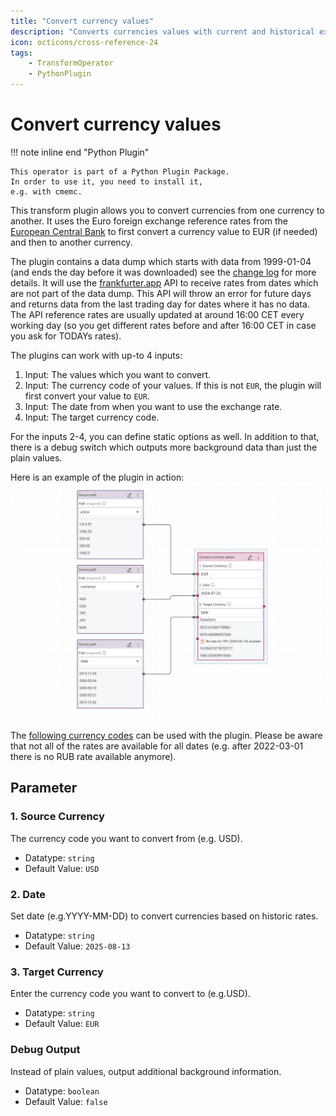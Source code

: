 ```yaml
---
title: "Convert currency values"
description: "Converts currencies values with current and historical exchange rates"
icon: octicons/cross-reference-24
tags: 
    - TransformOperator
    - PythonPlugin
---
```

# Convert currency values
<!-- This file was generated - DO NOT CHANGE IT MANUALLY -->

!!! note inline end "Python Plugin"

    This operator is part of a Python Plugin Package.
    In order to use it, you need to install it,
    e.g. with cmemc.


This transform plugin allows you to convert currencies from one currency to another.
It uses the Euro foreign exchange reference rates from the
[European Central Bank](https://www.ecb.europa.eu/stats/policy_and_exchange_rates/euro_reference_exchange_rates/html/index.en.html)
to first convert a currency value to EUR (if needed) and then to another currency.

The plugin contains a data dump which starts with data from 1999-01-04
(and ends the day before it was downloaded) see the
[change log](https://github.com/eccenca/cmem-plugin-currencies/blob/main/CHANGELOG.md)
for more details. It will use the [frankfurter.app](https://www.frankfurter.app/docs/)
API to receive rates from dates which are not part of the data dump.
This API will throw an error for future days and returns data from the last trading
day for dates where it has no data.
The API reference rates are usually updated at around 16:00 CET every working day
(so you get different rates before and after 16:00 CET in case you ask for TODAYs rates).

The plugins can work with up-to 4 inputs:

1. Input: The values which you want to convert.
1. Input: The currency code of your values. If this is not `EUR`,
    the plugin will first convert your value to `EUR`.
1. Input: The date from when you want to use the exchange rate.
1. Input: The target currency code.

For the inputs 2-4, you can define static options as well.
In addition to that, there is a debug switch which outputs more background data than
just the plain values.

Here is an example of the plugin in action:
![cmem-plugin-currencies Example](https://raw.githubusercontent.com/eccenca/cmem-plugin-currencies/main/README.png)

The
[following currency codes](https://github.com/eccenca/cmem-plugin-currencies/blob/cf2ee5332ad5243da8c70ade1ed8f4612f48ba33/cmem_plugin_currencies/eurofxref-hist.csv#L1)
can be used with the plugin.
Please be aware that not all of the rates are available for all dates
(e.g. after 2022-03-01 there is no RUB rate available anymore).


## Parameter

### 1. Source Currency

The currency code you want to convert from (e.g. USD).

- Datatype: `string`
- Default Value: `USD`



### 2. Date

Set date (e.g.YYYY-MM-DD) to convert currencies based on historic rates.

- Datatype: `string`
- Default Value: `2025-08-13`



### 3. Target Currency

Enter the currency code you want to convert to (e.g.USD).

- Datatype: `string`
- Default Value: `EUR`



### Debug Output

Instead of plain values, output additional background information.

- Datatype: `boolean`
- Default Value: `false`



